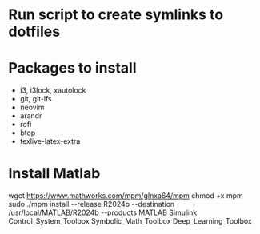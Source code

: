 # Run script to create symlinks to dotfiles

# Packages to install
- i3, i3lock, xautolock
- git, git-lfs
- neovim
- arandr
- rofi
- btop
- texlive-latex-extra

# Install Matlab
wget https://www.mathworks.com/mpm/glnxa64/mpm
chmod +x mpm
sudo ./mpm install --release R2024b --destination /usr/local/MATLAB/R2024b --products MATLAB Simulink Control_System_Toolbox Symbolic_Math_Toolbox Deep_Learning_Toolbox

